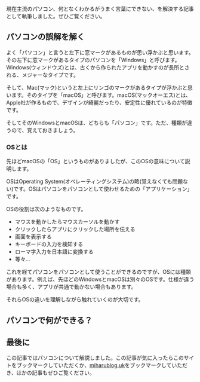 現在主流のパソコン、何となくわかるがうまく言葉にできない、を解決する記事として執筆しました。ぜひご覧ください。

## パソコンの誤解を解く
よく「パソコン」と言うと左下に窓マークがあるものが思い浮かぶと思います。その左下に窓マークがあるタイプのパソコンを「Windows」と呼びます。Windows(ウィンドウズ)とは、古くから作られたアプリを動かすのが長所とされる、メジャーなタイプです。

そして、Mac(マック)というと左上にリンゴのマークがあるタイプが浮かぶと思います。そのタイプを「macOS」と呼びます。macOS(マックオーエス)とは、Apple社が作るもので、デザインが綺麗だったり、安定性に優れているのが特徴です。

そしてそのWindowsとmacOSは、どちらも「パソコン」です。ただ、種類が違うので、覚えておきましょう。

### OSとは
先ほどmacOSの「OS」というものがありましたが、このOSの意味について説明します。

OSはOperating System(オペレーティングシステム)の略(覚えなくても問題ない)です。OSはパソコンをパソコンとして使わせるための「アプリケーション」です。

OSの役割は次のようなものです。
- マウスを動かしたらマウスカーソルを動かす
- クリックしたらアプリにクリックした場所を伝える
- 画面を表示する
- キーボードの入力を検知する
- ローマ字入力を日本語に変換する
- 等々...

これを経てパソコンをパソコンとして使うことができるのですが、OSには種類があります。例えば、先ほどのWindowsとmacOSは別々のOSです。仕様が違う場合も多く、アプリが共通で動かない場合もあります。

それらOSの違いを理解しながら触れていくのが大切です。

## パソコンで何ができる？

## 最後に
この記事ではパソコンについて解説しました。この記事が気に入ったらこのサイトをブックマークしていただくか、[miharublog.uk](https://miharublog.uk)をブックマークしていただき、ほかの記事もぜひご覧ください。

